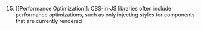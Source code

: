 15. [[Performance Optimization]]: CSS-in-JS libraries often include performance optimizations, such as only injecting styles for components that are currently rendered